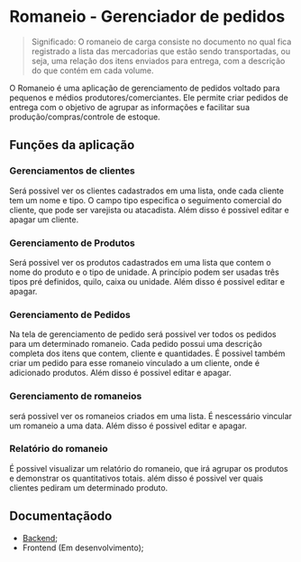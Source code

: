 # Romaneio - Gerenciador de pedidos

>Significado: O romaneio de carga consiste no documento no qual fica registrado a lista das mercadorias que estão sendo transportadas, ou seja, uma relação dos itens enviados para entrega, com a descrição do que contém em cada volume.

O Romaneio é uma aplicação de gerenciamento de pedidos voltado para pequenos e médios produtores/comerciantes. Ele permite criar pedidos de entrega com o objetivo de agrupar as informações e facilitar sua produção/compras/controle de estoque.

## Funções da aplicação

### Gerenciamentos de clientes

Será possivel ver os clientes cadastrados em uma lista, onde cada cliente tem um nome e tipo. O campo tipo especifica o seguimento comercial do cliente, que pode ser varejista ou atacadista. Além disso é possivel editar e apagar um cliente.


### Gerenciamento de Produtos

Será possivel ver os produtos cadastrados em uma lista que contem o nome do produto e o tipo de unidade. A princípio podem ser usadas três tipos pré definidos, quilo, caixa ou unidade. Além disso é possivel editar e apagar.

### Gerenciamento de Pedidos

Na tela de gerenciamento de pedido será possivel ver todos os pedidos para um determinado romaneio. Cada pedido possui uma descrição completa dos itens que contem, cliente e quantidades. É possivel também criar um pedido para esse romaneio vinculado a um cliente, onde é adicionado produtos. Além disso é possivel editar e apagar.

### Gerenciamento de romaneios

será possivel ver os romaneios criados em uma lista. É nescessário vincular um romaneio a uma data. Além disso é possivel editar e apagar.

### Relatório do romaneio

É possivel visualizar um relatório do romaneio, que irá agrupar os produtos e demonstrar os quantitativos totais. além disso é possivel ver quais clientes pediram um determinado produto.

## Documentaçãodo 

- [Backend](./backend/);
- Frontend (Em desenvolvimento);